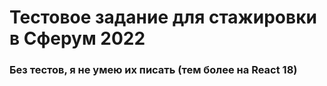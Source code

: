 # Тестовое задание для стажировки в Сферум 2022

### Без тестов, я не умею их писать (тем более на React 18)
